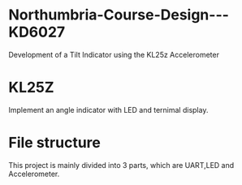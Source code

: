 # Northumbria-Course-Design---KD6027
Development of a Tilt Indicator using the KL25z Accelerometer
# KL25Z
Implement an angle indicator with LED and ternimal display.  
# File structure  
This project is mainly divided into 3 parts, which are UART,LED and Accelerometer.  
